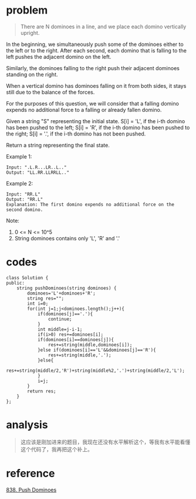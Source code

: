 # problem
> There are N dominoes in a line, and we place each domino vertically upright.

In the beginning, we simultaneously push some of the dominoes either to the left or to the right.
After each second, each domino that is falling to the left pushes the adjacent domino on the left.

Similarly, the dominoes falling to the right push their adjacent dominoes standing on the right.

When a vertical domino has dominoes falling on it from both sides, it stays still due to the balance of the forces.

For the purposes of this question, we will consider that a falling domino expends no additional force to a falling or already fallen domino.

Given a string "S" representing the initial state. S[i] = 'L', if the i-th domino has been pushed to the left; S[i] = 'R', if the i-th domino has been pushed to the right; S[i] = '.', if the i-th domino has not been pushed.

Return a string representing the final state. 

Example 1:
```
Input: ".L.R...LR..L.."
Output: "LL.RR.LLRRLL.."
```
Example 2:
```
Input: "RR.L"
Output: "RR.L"
Explanation: The first domino expends no additional force on the second domino.
```
Note:
1. 0 <= N <= 10^5
2. String dominoes contains only 'L', 'R' and '.'

# codes
```
class Solution {
public:
    string pushDominoes(string dominoes) {
        dominoes='L'+dominoes+'R';
        string res="";
        int i=0;
        for(int j=1;j<dominoes.length();j++){
            if(dominoes[j]=='.'){
                continue;
            }
            int middle=j-i-1;
            if(i>0) res+=dominoes[i];
            if(dominoes[i]==dominoes[j]){
                res+=string(middle,dominoes[i]);
            }else if(dominoes[i]=='L'&&dominoes[j]=='R'){
                res+=string(middle,'.');
            }else{
                res+=string(middle/2,'R')+string(middle%2,'.')+string(middle/2,'L');
            }
            i=j;
        }
        return res;
    }
};
```

# analysis
>这应该是刚加进来的题目，我现在还没有水平解析这个，等我有水平能看懂这个代码了，我再把这个补上。

# reference
[838. Push Dominoes][1]

[1]: https://leetcode.com/problems/push-dominoes/discuss/132332/C++JavaPython-Two-Pointers

